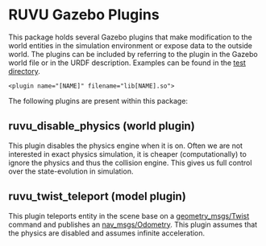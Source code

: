 # RUVU Gazebo Plugins

This package holds several Gazebo plugins that make modification to the world
entities in the simulation environment or expose data to the outside world.
The plugins can be included by referring to the plugin in the Gazebo world file
or in the URDF description. Examples can be found in the
[test directory](/test).

    <plugin name="[NAME]" filename="lib[NAME].so">

The following plugins are present within this package:

## ruvu_disable_physics (world plugin)

This plugin disables the physics engine when it is on. Often we are not
interested in exact physics simulation, it is cheaper (computationally) to
ignore the physics and thus the collision engine. This gives us full control
over the state-evolution in simulation.

## ruvu_twist_teleport (model plugin)

This plugin teleports entity in the scene base on a [geometry_msgs/Twist](http://docs.ros.org/api/geometry_msgs/html/msg/Twist.html) command and publishes an [nav_msgs/Odometry](http://docs.ros.org/api/nav_msgs/html/msg/Odometry.html).
This plugin assumes that the physics are disabled and assumes infinite
acceleration.

